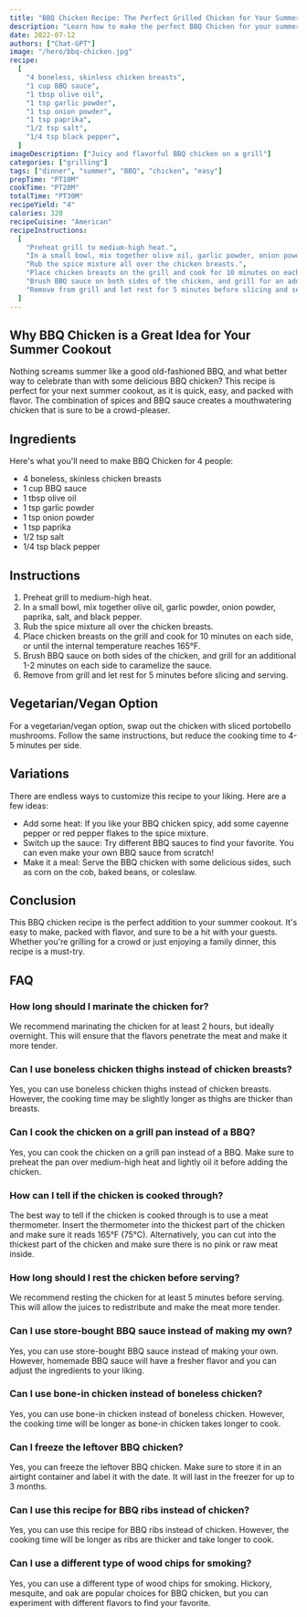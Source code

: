 ```yaml
---
title: "BBQ Chicken Recipe: The Perfect Grilled Chicken for Your Summer Cookout"
description: "Learn how to make the perfect BBQ Chicken for your summer cookout with this easy and delicious recipe. With just a few ingredients, you can create a flavorful and juicy dish that everyone will love."
date: 2022-07-12
authors: ["Chat-GPT"]
image: "/hero/bbq-chicken.jpg"
recipe:
  [
    "4 boneless, skinless chicken breasts",
    "1 cup BBQ sauce",
    "1 tbsp olive oil",
    "1 tsp garlic powder",
    "1 tsp onion powder",
    "1 tsp paprika",
    "1/2 tsp salt",
    "1/4 tsp black pepper",
  ]
imageDescription: ["Juicy and flavorful BBQ chicken on a grill"]
categories: ["grilling"]
tags: ["dinner", "summer", "BBQ", "chicken", "easy"]
prepTime: "PT10M"
cookTime: "PT20M"
totalTime: "PT30M"
recipeYield: "4"
calories: 320
recipeCuisine: "American"
recipeInstructions:
  [
    "Preheat grill to medium-high heat.",
    "In a small bowl, mix together olive oil, garlic powder, onion powder, paprika, salt, and black pepper.",
    "Rub the spice mixture all over the chicken breasts.",
    "Place chicken breasts on the grill and cook for 10 minutes on each side, or until the internal temperature reaches 165°F.",
    "Brush BBQ sauce on both sides of the chicken, and grill for an additional 1-2 minutes on each side to caramelize the sauce.",
    "Remove from grill and let rest for 5 minutes before slicing and serving.",
  ]
---
```


## Why BBQ Chicken is a Great Idea for Your Summer Cookout

Nothing screams summer like a good old-fashioned BBQ, and what better way to celebrate than with some delicious BBQ chicken? This recipe is perfect for your next summer cookout, as it is quick, easy, and packed with flavor. The combination of spices and BBQ sauce creates a mouthwatering chicken that is sure to be a crowd-pleaser.

## Ingredients

Here's what you'll need to make BBQ Chicken for 4 people:

- 4 boneless, skinless chicken breasts
- 1 cup BBQ sauce
- 1 tbsp olive oil
- 1 tsp garlic powder
- 1 tsp onion powder
- 1 tsp paprika
- 1/2 tsp salt
- 1/4 tsp black pepper

## Instructions

1. Preheat grill to medium-high heat.
2. In a small bowl, mix together olive oil, garlic powder, onion powder, paprika, salt, and black pepper.
3. Rub the spice mixture all over the chicken breasts.
4. Place chicken breasts on the grill and cook for 10 minutes on each side, or until the internal temperature reaches 165°F.
5. Brush BBQ sauce on both sides of the chicken, and grill for an additional 1-2 minutes on each side to caramelize the sauce.
6. Remove from grill and let rest for 5 minutes before slicing and serving.

## Vegetarian/Vegan Option

For a vegetarian/vegan option, swap out the chicken with sliced portobello mushrooms. Follow the same instructions, but reduce the cooking time to 4-5 minutes per side.

## Variations

There are endless ways to customize this recipe to your liking. Here are a few ideas:

- Add some heat: If you like your BBQ chicken spicy, add some cayenne pepper or red pepper flakes to the spice mixture.
- Switch up the sauce: Try different BBQ sauces to find your favorite. You can even make your own BBQ sauce from scratch!
- Make it a meal: Serve the BBQ chicken with some delicious sides, such as corn on the cob, baked beans, or coleslaw.

## Conclusion

This BBQ chicken recipe is the perfect addition to your summer cookout. It's easy to make, packed with flavor, and sure to be a hit with your guests. Whether you're grilling for a crowd or just enjoying a family dinner, this recipe is a must-try.

## FAQ

### How long should I marinate the chicken for?

We recommend marinating the chicken for at least 2 hours, but ideally overnight. This will ensure that the flavors penetrate the meat and make it more tender.

### Can I use boneless chicken thighs instead of chicken breasts?

Yes, you can use boneless chicken thighs instead of chicken breasts. However, the cooking time may be slightly longer as thighs are thicker than breasts.

### Can I cook the chicken on a grill pan instead of a BBQ?

Yes, you can cook the chicken on a grill pan instead of a BBQ. Make sure to preheat the pan over medium-high heat and lightly oil it before adding the chicken.

### How can I tell if the chicken is cooked through?

The best way to tell if the chicken is cooked through is to use a meat thermometer. Insert the thermometer into the thickest part of the chicken and make sure it reads 165°F (75°C). Alternatively, you can cut into the thickest part of the chicken and make sure there is no pink or raw meat inside.

### How long should I rest the chicken before serving?

We recommend resting the chicken for at least 5 minutes before serving. This will allow the juices to redistribute and make the meat more tender.

### Can I use store-bought BBQ sauce instead of making my own?

Yes, you can use store-bought BBQ sauce instead of making your own. However, homemade BBQ sauce will have a fresher flavor and you can adjust the ingredients to your liking.

### Can I use bone-in chicken instead of boneless chicken?

Yes, you can use bone-in chicken instead of boneless chicken. However, the cooking time will be longer as bone-in chicken takes longer to cook.

### Can I freeze the leftover BBQ chicken?

Yes, you can freeze the leftover BBQ chicken. Make sure to store it in an airtight container and label it with the date. It will last in the freezer for up to 3 months.

### Can I use this recipe for BBQ ribs instead of chicken?

Yes, you can use this recipe for BBQ ribs instead of chicken. However, the cooking time will be longer as ribs are thicker and take longer to cook.

### Can I use a different type of wood chips for smoking?

Yes, you can use a different type of wood chips for smoking. Hickory, mesquite, and oak are popular choices for BBQ chicken, but you can experiment with different flavors to find your favorite.
